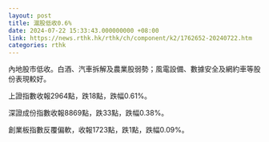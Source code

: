 ```yaml
---
layout: post
title: 滬股低收0.6%
date: 2024-07-22 15:33:43.000000000 +08:00
link: https://news.rthk.hk/rthk/ch/component/k2/1762652-20240722.htm
categories: rthk
---
```


內地股市低收。白酒、汽車拆解及農業股弱勢；風電設備、數據安全及網約車等股份表現較好。

上證指數收報2964點，跌18點，跌幅0.61%。

深證成份指數收報8869點，跌33點，跌幅0.38%。

創業板指數反覆偏軟，收報1723點，跌1點，跌幅0.09%。
